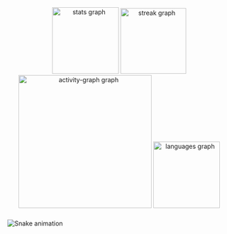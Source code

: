 <div align="center">
  <img src="https://github-readme-stats.vercel.app/api?username=SraSthefany&hide_title=false&hide_rank=true&show_icons=true&include_all_commits=true&count_private=true&disable_animations=false&theme=radical&locale=en&hide_border=true&order=1" height="150" alt="stats graph"  />
  <img src="https://streak-stats.demolab.com?user=SraSthefany&locale=en&mode=weekly&theme=radical&hide_border=true&border_radius=2&date_format=j%20M%5B%20Y%5D&order=3" height="148" alt="streak graph"  />
  <img src="https://github-readme-activity-graph.vercel.app/graph?username=SraSthefany&radius=16&theme=redical&area=true&order=5&hide_border=true" height="300" alt="activity-graph graph"  />
  <img src="https://github-readme-stats.vercel.app/api/top-langs?username=SraSthefany&locale=en&hide_title=false&layout=compact&card_width=320&langs_count=5&theme=radical&hide_border=false&order=2" height="150" alt="languages graph"  />
</div>

###

<img src="https://raw.githubusercontent.com/SraSthefany/SraSthefany/output/snake.svg" alt="Snake animation" />

###
